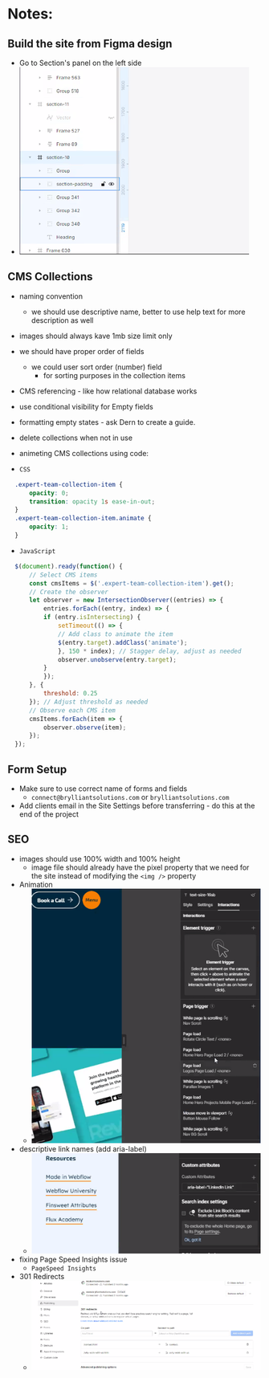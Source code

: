 # Notes:

## Build the site from Figma design
  - Go to Section's panel on the left side
  - ![alt text](assets/day-03/image1.png)


## CMS Collections
  - naming convention
    - we should use descriptive name, better to use help text for more description as well
  - images should always kave 1mb size limit only
  - we should have proper order of fields
    - we could user sort order (number) field
      - for sorting purposes in the collection items
  - CMS referencing - like how relational database works
  - use conditional visibility for Empty fields
  - formatting empty states - ask Dern to create a guide. 
  - delete collections when not in use
  - animeting CMS collections using code:
  
  - `CSS`
  ```css
    .expert-team-collection-item {
        opacity: 0;
        transition: opacity 1s ease-in-out;
    }
    .expert-team-collection-item.animate {
        opacity: 1;
    }
  ```
  - `JavaScript`
  ```js
    $(document).ready(function() {
        // Select CMS items
        const cmsItems = $('.expert-team-collection-item').get();
        // Create the observer
        let observer = new IntersectionObserver((entries) => {
            entries.forEach((entry, index) => {
            if (entry.isIntersecting) {
                setTimeout(() => {
                // Add class to animate the item
                $(entry.target).addClass('animate');
                }, 150 * index); // Stagger delay, adjust as needed
                observer.unobserve(entry.target);
            }
            });
        }, {
            threshold: 0.25
        }); // Adjust threshold as needed
        // Observe each CMS item
        cmsItems.forEach(item => {
            observer.observe(item);
        });
    });
  ```

## Form Setup

  - Make sure to use correct name of forms and fields
    - `connect@brylliantsolutions.com` or `brylliantsolutions.com`
  - Add clients email in the Site Settings before transferring - do this at the end of the project

## SEO

  - images should use 100% width and 100% height
    - image file should already have the pixel property that we need for the site instead of modifying the `<img />` property
  - Animation
    - ![alt text](assets/day-03/image2.png)
  - descriptive link names (add aria-label) 
    - ![alt text](assets/day-03/image3.png)
  - fixing Page Speed Insights issue
    - `PageSpeed Insights`
  - 301 Redirects
    - ![alt text](assets/day-03/image4.png)

